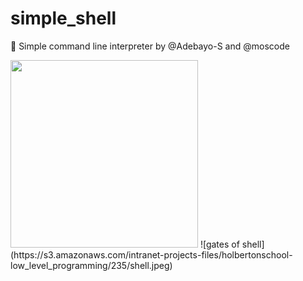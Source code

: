 # simple_shell
🤖 Simple command line interpreter by @Adebayo-S and @moscode

<img style="width: 300px" src="https://s3.amazonaws.com/intranet-projects-files/holbertonschool-low_level_programming/235/shell.jpeg">
![gates of shell](https://s3.amazonaws.com/intranet-projects-files/holbertonschool-low_level_programming/235/shell.jpeg)
